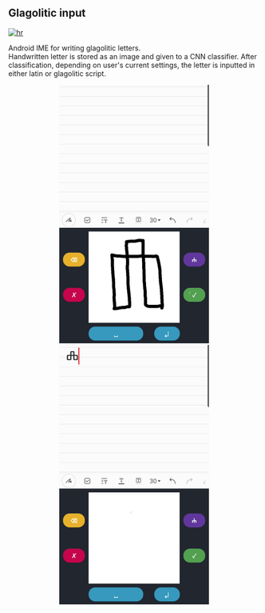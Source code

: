 ## Glagolitic input
[![hr](https://img.shields.io/badge/lang-hr-blue.svg)](https://github.com/a-lorena/Glagolitic_input/blob/main/README.md)

Android IME for writing glagolitic letters. <br />
Handwritten letter is stored as an image and given to a CNN classifier. After classification, depending on user's current settings, the letter is inputted in either latin or glagolitic script.

<p align="middle">
  <img src="/Demo/Image1.jpg" width="300" />
  <img src="/Demo/Image2.jpg" width="300" />
</p>
